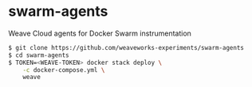 # swarm-agents

Weave Cloud agents for Docker Swarm instrumentation

```bash
$ git clone https://github.com/weaveworks-experiments/swarm-agents
$ cd swarm-agents
$ TOKEN=<WEAVE-TOKEN> docker stack deploy \
    -c docker-compose.yml \
    weave
```

